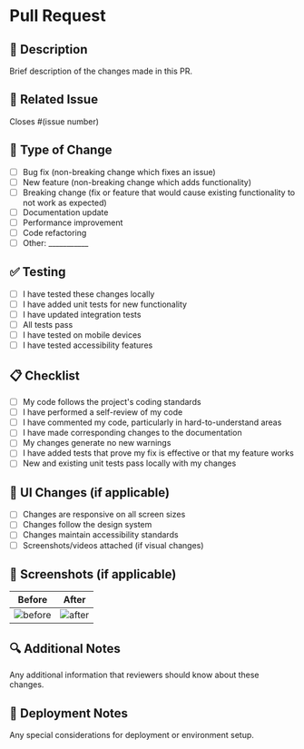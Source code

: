 # Pull Request

## 📝 Description
Brief description of the changes made in this PR.

## 🔗 Related Issue
Closes #(issue number)

## 🎯 Type of Change
- [ ] Bug fix (non-breaking change which fixes an issue)
- [ ] New feature (non-breaking change which adds functionality)
- [ ] Breaking change (fix or feature that would cause existing functionality to not work as expected)
- [ ] Documentation update
- [ ] Performance improvement
- [ ] Code refactoring
- [ ] Other: ___________

## ✅ Testing
- [ ] I have tested these changes locally
- [ ] I have added unit tests for new functionality
- [ ] I have updated integration tests
- [ ] All tests pass
- [ ] I have tested on mobile devices
- [ ] I have tested accessibility features

## 📋 Checklist
- [ ] My code follows the project's coding standards
- [ ] I have performed a self-review of my code
- [ ] I have commented my code, particularly in hard-to-understand areas
- [ ] I have made corresponding changes to the documentation
- [ ] My changes generate no new warnings
- [ ] I have added tests that prove my fix is effective or that my feature works
- [ ] New and existing unit tests pass locally with my changes

## 🎨 UI Changes (if applicable)
- [ ] Changes are responsive on all screen sizes
- [ ] Changes follow the design system
- [ ] Changes maintain accessibility standards
- [ ] Screenshots/videos attached (if visual changes)

## 📸 Screenshots (if applicable)
| Before | After |
|--------|-------|
| ![before](url) | ![after](url) |

## 🔍 Additional Notes
Any additional information that reviewers should know about these changes.

## 🚀 Deployment Notes
Any special considerations for deployment or environment setup.

